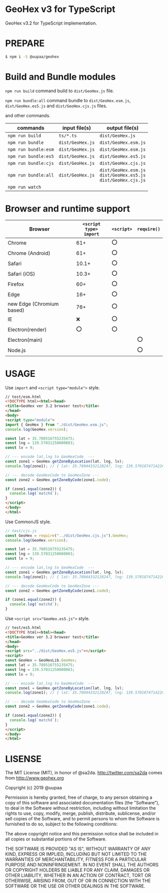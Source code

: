 # GeoHex v3 for TypeScript

GeoHex v3.2 for TypeScript implementation.

# PREPARE

```sh
$ npm i -S @uupaa/geohex
```

# Build and Bundle modules

`npm run build` command build to `dist/GeoHex.js` file.

`npm run bundle:all` command bundle to `dist/GeoHex.esm.js`, `dist/GeoHex.es5.js` and `dist/GeoHex.cjs.js` files.

and other commands.

| commands             | input file(s) | output file(s) |
|----------------------|---------------|-------------|
| `npm run build`      | `ts/*.ts`     | `dist/GeoHex.js` |
| `npm run bundle`     | `dist/GeoHex.js` | `dist/GeoHex.esm.js` |
| `npm run bundle:esm` | `dist/GeoHex.js` | `dist/GeoHex.esm.js` |
| `npm run bundle:es5` | `dist/GeoHex.js` | `dist/GeoHex.es5.js` |
| `npm run bundle:cjs` | `dist/GeoHex.js` | `dist/GeoHex.cjs.js` |
| `npm run bundle:all` | `dist/GeoHex.js` | `dist/GeoHex.esm.js` <br />`dist/GeoHex.es5.js` <br />`dist/GeoHex.cjs.js` |
| `npm run watch`      |  |  |

# Browser and runtime support

| Browser                   | `<script type>`<br/>`import` | `<script>` | `require()` |
|---------------------------|----------|----------------|---------------|
| Chrome                    | 61+   | :o: |     |
| Chrome (Android)          | 61+   | :o: |     |
| Safari                    | 10.1+ | :o: |     |
| Safari (iOS)              | 10.3+ | :o: |     |
| Firefox                   | 60+   | :o: |     |
| Edge                      | 16+   | :o: |     |
| new Edge (Chromium based) | 76+   | :o: |     |
| IE                        | :x:   | :o: |     |
| Electron(render)          | :o:   | :o: |     |
| Electron(main)            |       |     | :o: |
| Node.js                   |       |     | :o: |

# USAGE

Use `import` and `<script type="module">` style.

```html
// test/esm.html
<!DOCTYPE html><html><head> 
<title>GeoHex ver 3.2 browser test</title> 
</head> 
<body>
<script type="module">
import { GeoHex } from "./dist/GeoHex.esm.js";
console.log(GeoHex.version);

const lat = 35.780516755235475;
const lng = 139.57031250000003;
const lv = 9;

// --- encode lat,lng to GeoHexCode  ---
const zone1 = GeoHex.getZoneByLocation(lat, lng, lv);
console.log(zone1); // { lat: 35.78044332128247, lng: 139.57018747142203, level: 9, x: 101375, y: -35983, code: "XM566370240" }

// --- decode GeoHexCode to GeoHexZone ---
const zone2 = GeoHex.getZoneByCode(zone1.code);

if (zone1.equal(zone2)) {
  console.log(`matchd`);
}
</script> 
</body> 
</html> 
```

Use CommonJS style.

```js
// test/cjs.js
const GeoHex = require("../dist/GeoHex.cjs.js").GeoHex;
console.log(GeoHex.version);

const lat = 35.780516755235475;
const lng = 139.57031250000003;
const lv = 9;

// --- encode lat,lng to GeoHexCode  ---
const zone1 = GeoHex.getZoneByLocation(lat, lng, lv);
console.log(zone1); // { lat: 35.78044332128247, lng: 139.57018747142203, x: 101375, y: -35983, level: 9, code: "XM566370240" }

// --- decode GeoHexCode to GeoHexZone ---
const zone2 = GeoHex.getZoneByCode(zone1.code);

if (zone1.equal(zone2)) {
  console.log(`matchd`);
}
```

Use `<script src="GeoHex.es5.js">` style.

```html
// test/es5.html
<!DOCTYPE html><html><head> 
<title>GeoHex ver 3.2 browser test</title> 
</head> 
<body>
<script src="../dist/GeoHex.es5.js"></script>
<script>
const GeoHex = GeoHexLib.GeoHex;
const lat = 35.780516755235475;
const lng = 139.57031250000003;
const lv = 9;

// --- encode lat,lng to GeoHexCode  ---
const zone1 = GeoHex.getZoneByLocation(lat, lng, lv);
console.log(zone1); // { lat: 35.78044332128247, lng: 139.57018747142203, level: 9, x: 101375, y: -35983, code: "XM566370240" }

// --- decode GeoHexCode to GeoHexZone ---
const zone2 = GeoHex.getZoneByCode(zone1.code);

if (zone1.equal(zone2)) {
  console.log(`matchd`);
}
</script> 
</body> 
</html> 
```


# LISENSE

The MIT License (MIT), in honor of @sa2da. http://twitter.com/sa2da comes from http://www.geohex.org

Copyright (c) 2019 @uupaa

Permission is hereby granted, free of charge, to any person obtaining a copy
of this software and associated documentation files (the "Software"), to deal
in the Software without restriction, including without limitation the rights
to use, copy, modify, merge, publish, distribute, sublicense, and/or sell
copies of the Software, and to permit persons to whom the Software is
furnished to do so, subject to the following conditions:

The above copyright notice and this permission notice shall be included in all
copies or substantial portions of the Software.

THE SOFTWARE IS PROVIDED "AS IS", WITHOUT WARRANTY OF ANY KIND, EXPRESS OR
IMPLIED, INCLUDING BUT NOT LIMITED TO THE WARRANTIES OF MERCHANTABILITY,
FITNESS FOR A PARTICULAR PURPOSE AND NONINFRINGEMENT. IN NO EVENT SHALL THE
AUTHORS OR COPYRIGHT HOLDERS BE LIABLE FOR ANY CLAIM, DAMAGES OR OTHER
LIABILITY, WHETHER IN AN ACTION OF CONTRACT, TORT OR OTHERWISE, ARISING FROM,
OUT OF OR IN CONNECTION WITH THE SOFTWARE OR THE USE OR OTHER DEALINGS IN THE
SOFTWARE.